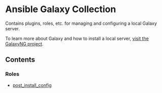 # Ansible Galaxy Collection

Contains plugins, roles, etc. for managing and configuring a local Galaxy server.

To learn more about Galaxy and how to install a local server, [visit the GalaxyNG project](https://github.com/ansible/galaxy_ng).

## Contents

### Roles 

- [post_install_config](./roles/post_install_config)
